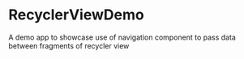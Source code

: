 # RecyclerViewDemo
A demo app to showcase use of navigation component to pass data between fragments of recycler view
